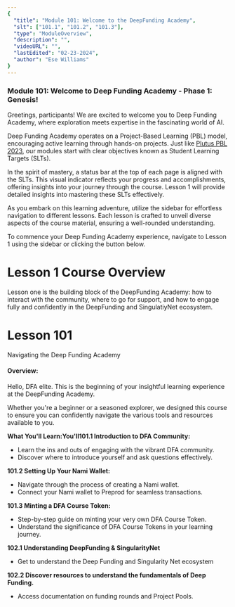 ```yaml
---
{
  "title": "Module 101: Welcome to the DeepFunding Academy",
  "slt": ["101.1", "101.2", "101.3"],
  "type": "ModuleOverview",
  "description": "",
  "videoURL": "",
  "lastEdited": "02-23-2024",
  "author": "Ese Williams"
}
---
```


### **Module 101: Welcome to Deep Funding Academy - Phase 1: Genesis!**

Greetings, participants! We are excited to welcome you to Deep Funding Academy, where exploration meets expertise in the fascinating world of AI.

Deep Funding Academy operates on a Project-Based Learning (PBL) model, encouraging active learning through hands-on projects. Just like [Plutus PBL 2023](https://plutuspbl.io/), our modules start with clear objectives known as Student Learning Targets (SLTs).

In the spirit of mastery, a status bar at the top of each page is aligned with the SLTs. This visual indicator reflects your progress and accomplishments, offering insights into your journey through the course. Lesson 1 will provide detailed insights into mastering these SLTs effectively.

As you embark on this learning adventure, utilize the sidebar for effortless navigation to different lessons. Each lesson is crafted to unveil diverse aspects of the course material, ensuring a well-rounded understanding.

To commence your Deep Funding Academy experience, navigate to Lesson 1 using the sidebar or clicking the button below.

# **Lesson 1 Course Overview**

Lesson one is the building block of the DeepFunding Academy: how to interact with the community, where to go for support, and how to engage fully and confidently in the DeepFunding and SingulatiyNet ecosystem.

# **Lesson 101**

Navigating the Deep Funding Academy

#### **Overview:**

Hello, DFA elite. This is the beginning of your insightful learning experience at the DeepFunding Academy.

Whether you're a beginner or a seasoned explorer, we designed this course to ensure you can confidently navigate the various tools and resources available to you.

**What You'll Learn:You'll101.1 Introduction to DFA Community:**

- Learn the ins and outs of engaging with the vibrant DFA community.
- Discover where to introduce yourself and ask questions effectively.

**101.2 Setting Up Your Nami Wallet:**

- Navigate through the process of creating a Nami wallet.
- Connect your Nami wallet to Preprod for seamless transactions.

**101.3 Minting a DFA Course Token:**

- Step-by-step guide on minting your very own DFA Course Token.
- Understand the significance of DFA Course Tokens in your learning journey.

**102.1 Understanding DeepFunding & SingularityNet**

- Get to understand the Deep Funding and Singularity Net ecosystem

**102.2 Discover resources to understand the fundamentals of Deep Funding.**

- Access documentation on funding rounds and Project Pools.
